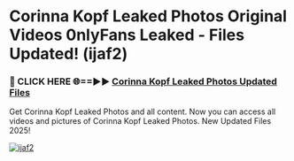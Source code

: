 # Corinna Kopf Leaked Photos Original Videos 0nlyFans Leaked - Files Updated! (ijaf2)

<h3>🔴 CLICK HERE 🌐==►► <a href="https://tinyurl.com/2jnfzry5" rel="nofollow">Corinna Kopf Leaked Photos Updated Files</a></h3>

Get Corinna Kopf Leaked Photos and all content. Now you can access all videos and pictures of Corinna Kopf Leaked Photos. New Updated Files 2025!

[![ijaf2](https://i.imgur.com/GyGTBgg.gif)](https://tinyurl.com/2jnfzry5)
